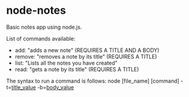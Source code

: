# node-notes

Basic notes app using node.js.

List of commands available:
  - add: "adds a new note" (REQUIRES A TITLE AND A BODY)
  - remove: "removes a note by its title" (REQUIRES A TITLE)
  - list: "Lists all the notes you have created"
  - read: "gets a note by its title" (REQUIRES A TITLE)
  
The syntax to run a command is follows:
  node [file_name] [command] -t=[title_value](OPTIONAL) -b=[body_value](OPTIONAL)
